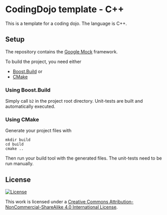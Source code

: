 # CodingDojo template - C++

This is a template for a coding dojo. The language is C++.

## Setup
The repository contains the [Google Mock](https://github.com/google/googletest) framework.

To build the project, you need either
* [Boost.Build](http://www.boost.org/build/index.html) or
* [CMake](http://www.cmake.org/)

### Using Boost.Build
Simply call ```b2``` in the project root directory. Unit-tests are built and automatically executed.

### Using CMake
Generate your project files with
```
mkdir build
cd build
cmake ..
```
Then run your build tool with the generated files. The unit-tests need to be run manually.

## License

[![License][license-image]][license-url]

This work is licensed under a [Creative Commons Attribution-NonCommercial-ShareAlike 4.0 International License](http://creativecommons.org/licenses/by-nc-sa/4.0/).

[license-url]: http://creativecommons.org/licenses/by-nc-sa/4.0/
[license-image]: https://i.creativecommons.org/l/by-nc-sa/4.0/88x31.png
